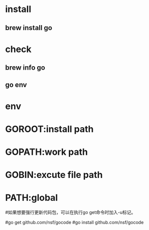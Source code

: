 # install

## brew install go

# check

## brew info go
## go env

# env
# GOROOT:install path
# GOPATH:work path
# GOBIN:excute file path
# PATH:global

#如果想要强行更新代码包，可以在执行go get命令时加入-u标记。

#go get github.com/nsf/gocode
#go install github.com/nsf/gocode
